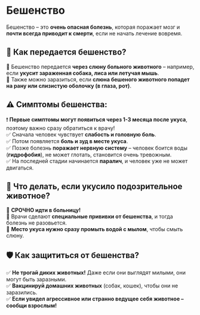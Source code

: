 # Бешенство

Бешенство – это **очень опасная болезнь**, которая поражает мозг и **почти всегда приводит к смерти**, если не начать лечение вовремя.  

## 📌 Как передается бешенство?
🔹 Бешенство передается **через слюну больного животного** – например, если **укусит зараженная собака, лиса или летучая мышь**.  
🔹 Также можно заразиться, если **слюна бешеного животного попадет на рану или слизистую оболочку (в глаза, рот)**.  

## ⚠️ Симптомы бешенства:
❗ **Первые симптомы могут появиться через 1-3 месяца после укуса**, поэтому важно сразу обратиться к врачу!  
✅ Сначала человек чувствует **слабость и головную боль**.  
✅ Потом появляется **боль и зуд в месте укуса**.  
✅ Позже болезнь **поражает нервную систему** – человек боится воды (**гидрофобия**), не может глотать, становится очень тревожным.  
✅ На последней стадии начинается **паралич**, и человек уже не может двигаться.  

## 🚨 Что делать, если укусило подозрительное животное?
🏥 **СРОЧНО идти в больницу!**  
💉 Врачи сделают **специальные прививки от бешенства**, и тогда болезнь не разовьется.  
🧼 **Место укуса нужно сразу промыть водой с мылом**, чтобы смыть слюну.  

## 🛡 Как защититься от бешенства?
✅ **Не трогай диких животных!** Даже если они выглядят милыми, они могут быть заразными.  
✅ **Вакцинируй домашних животных** (собак, кошек), чтобы они не заразились.  
✅ **Если увидел агрессивное или странно ведущее себя животное – сообщи взрослым!**  
